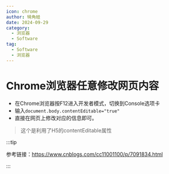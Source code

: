 ```yaml
---
icon: chrome
author: 犄角蛙
date: 2024-09-29
category:
  - 浏览器
  - Software
tag:
  - Software
  - 浏览器
---
```


# Chrome浏览器任意修改网页内容

- 在Chrome浏览器按F12进入开发者模式，切换到Console选项卡
- 输入`document.body.contentEditable="true"`
- 直接在网页上修改对应的信息即可。

> 这个是利用了H5的contentEditable属性

:::tip

参考链接：<https://www.cnblogs.com/cc11001100/p/7091834.html>

:::
